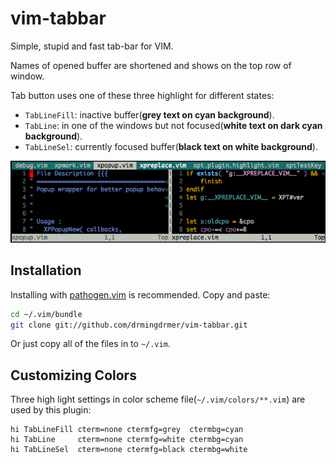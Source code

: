 # vim-tabbar

Simple, stupid and fast tab-bar for VIM.

Names of opened buffer are shortened and shows on the top row of window.

Tab button uses one of these three highlight for different states:

-   `TabLineFill`: inactive buffer(**grey text on cyan background**).
-   `TabLine`: in one of the windows but not focused(**white text on dark cyan background**).
-   `TabLineSel`: currently focused buffer(**black text on white background**).

![](res/screenshot.png)

##  Installation

Installing with [pathogen.vim](https://github.com/tpope/vim-pathogen)
 is recommended. Copy and paste:

```sh
cd ~/.vim/bundle
git clone git://github.com/drmingdrmer/vim-tabbar.git
```

Or just copy all of the files in to `~/.vim`.

##  Customizing Colors

Three high light settings in color scheme file(`~/.vim/colors/**.vim`)
are used by this plugin:

```vim
hi TabLineFill cterm=none ctermfg=grey  ctermbg=cyan
hi TabLine     cterm=none ctermfg=white ctermbg=cyan
hi TabLineSel  cterm=none ctermfg=black ctermbg=white
```
